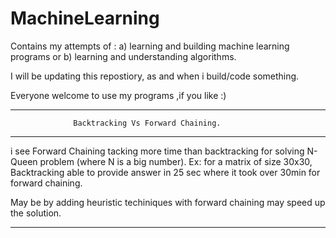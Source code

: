 # MachineLearning
Contains my attempts of :
a) learning and building machine learning programs
or 
b) learning and understanding algorithms.

I will be updating this repostiory, as and when i build/code something.

Everyone welcome to use my programs ,if you like :)

************************************************************************************
                  Backtracking Vs Forward Chaining.
************************************************************************************
i see Forward Chaining tacking more time than backtracking for solving N-Queen problem (where N is a big number). Ex: for a matrix of size 30x30, Backtracking able to provide answer in 25 sec where it took over 30min for forward chaining.

May be by adding heuristic techiniques with forward chaining may speed up the solution.

************************************************************************************

